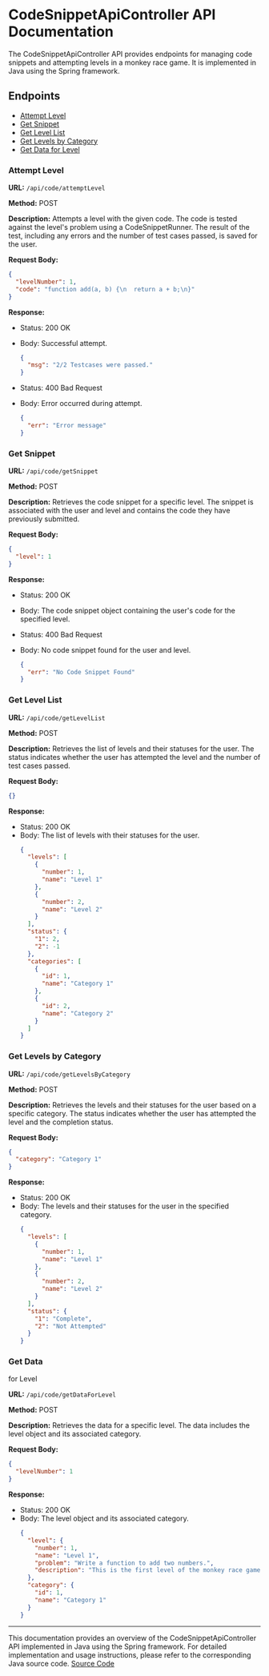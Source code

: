 # CodeSnippetApiController API Documentation

The CodeSnippetApiController API provides endpoints for managing code snippets and attempting levels in a monkey race game. It is implemented in Java using the Spring framework.

## Endpoints

- [Attempt Level](#attempt-level)
- [Get Snippet](#get-snippet)
- [Get Level List](#get-level-list)
- [Get Levels by Category](#get-levels-by-category)
- [Get Data for Level](#get-data-for-level)


### Attempt Level

**URL:** `/api/code/attemptLevel`

**Method:** POST

**Description:** Attempts a level with the given code. The code is tested against the level's problem using a CodeSnippetRunner. The result of the test, including any errors and the number of test cases passed, is saved for the user.

**Request Body:**
```json
{
  "levelNumber": 1,
  "code": "function add(a, b) {\n  return a + b;\n}"
}
```

**Response:**
- Status: 200 OK
- Body: Successful attempt.
  ```json
  {
    "msg": "2/2 Testcases were passed."
  }
  ```

- Status: 400 Bad Request
- Body: Error occurred during attempt.
  ```json
  {
    "err": "Error message"
  }
  ```

### Get Snippet

**URL:** `/api/code/getSnippet`

**Method:** POST

**Description:** Retrieves the code snippet for a specific level. The snippet is associated with the user and level and contains the code they have previously submitted.

**Request Body:**
```json
{
  "level": 1
}
```

**Response:**
- Status: 200 OK
- Body: The code snippet object containing the user's code for the specified level.

- Status: 400 Bad Request
- Body: No code snippet found for the user and level.
  ```json
  {
    "err": "No Code Snippet Found"
  }
  ```

### Get Level List

**URL:** `/api/code/getLevelList`

**Method:** POST

**Description:** Retrieves the list of levels and their statuses for the user. The status indicates whether the user has attempted the level and the number of test cases passed.

**Request Body:**
```json
{}
```

**Response:**
- Status: 200 OK
- Body: The list of levels with their statuses for the user.
  ```json
  {
    "levels": [
      {
        "number": 1,
        "name": "Level 1"
      },
      {
        "number": 2,
        "name": "Level 2"
      }
    ],
    "status": {
      "1": 2,
      "2": -1
    },
    "categories": [
      {
        "id": 1,
        "name": "Category 1"
      },
      {
        "id": 2,
        "name": "Category 2"
      }
    ]
  }
  ```

### Get Levels by Category

**URL:** `/api/code/getLevelsByCategory`

**Method:** POST

**Description:** Retrieves the levels and their statuses for the user based on a specific category. The status indicates whether the user has attempted the level and the completion status.

**Request Body:**
```json
{
  "category": "Category 1"
}
```

**Response:**
- Status: 200 OK
- Body: The levels and their statuses for the user in the specified category.
  ```json
  {
    "levels": [
      {
        "number": 1,
        "name": "Level 1"
      },
      {
        "number": 2,
        "name": "Level 2"
      }
    ],
    "status": {
      "1": "Complete",
      "2": "Not Attempted"
    }
  }
  ```

### Get Data

 for Level

**URL:** `/api/code/getDataForLevel`

**Method:** POST

**Description:** Retrieves the data for a specific level. The data includes the level object and its associated category.

**Request Body:**
```json
{
  "levelNumber": 1
}
```

**Response:**
- Status: 200 OK
- Body: The level object and its associated category.
  ```json
  {
    "level": {
      "number": 1,
      "name": "Level 1",
      "problem": "Write a function to add two numbers.",
      "description": "This is the first level of the monkey race game."
    },
    "category": {
      "id": 1,
      "name": "Category 1"
    }
  }
  ```

---

This documentation provides an overview of the CodeSnippetApiController API implemented in Java using the Spring framework. For detailed implementation and usage instructions, please refer to the corresponding Java source code.
[Source Code](https://github.com/supermengman/monkeybackendrepo/blob/main/src/main/java/com/nighthawk/spring_portfolio/mvc/monkeyrace/CodeSnippetApiController.java)
